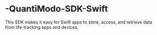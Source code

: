 # -QuantiModo-SDK-Swift
This SDK makes it easy for Swift apps to store, access, and retrieve data from life-tracking apps and devices.
